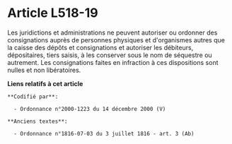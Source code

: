 # Article L518-19

Les juridictions et administrations ne peuvent autoriser ou ordonner des consignations auprès de personnes physiques et
d'organismes autres que la caisse des dépôts et consignations et autoriser les débiteurs, dépositaires, tiers saisis, à les
conserver sous le nom de séquestre ou autrement. Les consignations faites en infraction à ces dispositions sont nulles et non
libératoires.

**Liens relatifs à cet article**

	**Codifié par**:

	  - Ordonnance n°2000-1223 du 14 décembre 2000 (V)

	**Anciens textes**:

	  - Ordonnance n°1816-07-03 du 3 juillet 1816 - art. 3 (Ab)
